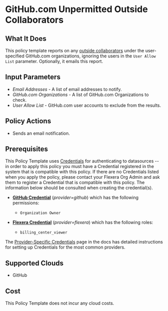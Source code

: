 # GitHub.com Unpermitted Outside Collaborators

## What It Does

This policy template reports on any [outside collaborators](https://docs.github.com/en/organizations/managing-user-access-to-your-organizations-repositories/managing-outside-collaborators/adding-outside-collaborators-to-repositories-in-your-organization) under the user-specified GitHub.com organizations, ignoring the users in the `User Allow List` parameter. Optionally, it emails this report.

## Input Parameters

- *Email Addresses* - A list of email addresses to notify.
- *GitHub.com Organizations* - A list of GitHub.com Organizations to check.
- *User Allow List* - GitHub.com user accounts to exclude from the results.

## Policy Actions

- Sends an email notification.

## Prerequisites

This Policy Template uses [Credentials](https://docs.flexera.com/flexera/EN/Automation/ManagingCredentialsExternal.htm) for authenticating to datasources -- in order to apply this policy you must have a Credential registered in the system that is compatible with this policy. If there are no Credentials listed when you apply the policy, please contact your Flexera Org Admin and ask them to register a Credential that is compatible with this policy. The information below should be consulted when creating the credential(s).

- [**GitHub Credential**](https://docs.flexera.com/flexera/EN/Automation/GenericCredentials.htm#automationadmin_1982464505_1121389) (*provider=github*) which has the following permissions:
  - `Organization Owner`

- [**Flexera Credential**](https://docs.flexera.com/flexera/EN/Automation/ProviderCredentials.htm) (*provider=flexera*) which has the following roles:
  - `billing_center_viewer`

The [Provider-Specific Credentials](https://docs.flexera.com/flexera/EN/Automation/ProviderCredentials.htm) page in the docs has detailed instructions for setting up Credentials for the most common providers.

## Supported Clouds

- GitHub

## Cost

This Policy Template does not incur any cloud costs.
